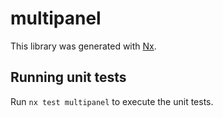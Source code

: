# multipanel

This library was generated with [Nx](https://nx.dev).

## Running unit tests

Run `nx test multipanel` to execute the unit tests.
